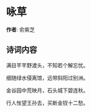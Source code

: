 # 咏草

**作者**: 俞紫芝

## 诗词内容

满目芊芊野渡头，不知若个解忘忧。

细随绿水侵离馆，远带斜阳过别洲。

金谷园中荒映月，石头城下碧连秋。

行人怅望王孙去，买断金钗十二愁。

